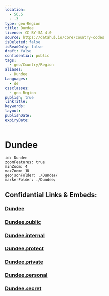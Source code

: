 ```yaml
---
location:
  - 56.5
  - -3
type: geo-Region
title: Dundee
license: CC BY-SA 4.0
source: https://datahub.io/core/country-codes
isDeleted: false
isReadOnly: false
draft: false
confidential: public
tags:
  - geo/Country/Region
aliases:
  - Dundee
Languages:
  - de
cssclasses:
  - geo-Region
publish: true
linkTitle:
keywords:
layout:
publishDate:
expiryDate:
---
```


# Dundee

```leaflet
id: Dundee
zoomFeatures: true 
minZoom: 4 
maxZoom: 18
geojsonFolder: ./Dundee/
markerFolder: ./Dundee/
```


## Confidential Links & Embeds: 

### [Dundee](/_Standards/Earth/Continent/Europe/Europe~North/UK/Scotland/counties~Scotland/Dundee.md) 

### [Dundee.public](/_public/Earth/Continent/Europe/Europe~North/UK/Scotland/counties~Scotland/Dundee.public.md) 

### [Dundee.internal](/_internal/Earth/Continent/Europe/Europe~North/UK/Scotland/counties~Scotland/Dundee.internal.md) 

### [Dundee.protect](/_protect/Earth/Continent/Europe/Europe~North/UK/Scotland/counties~Scotland/Dundee.protect.md) 

### [Dundee.private](/_private/Earth/Continent/Europe/Europe~North/UK/Scotland/counties~Scotland/Dundee.private.md) 

### [Dundee.personal](/_personal/Earth/Continent/Europe/Europe~North/UK/Scotland/counties~Scotland/Dundee.personal.md) 

### [Dundee.secret](/_secret/Earth/Continent/Europe/Europe~North/UK/Scotland/counties~Scotland/Dundee.secret.md)

